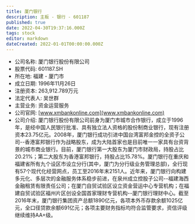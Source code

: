 ```yaml
---
title: 厦门银行
description: 主板 - 银行 - 601187
published: true
date: 2022-04-30T19:37:16.000Z
tags: stock
editor: markdown
dateCreated: 2022-01-01T00:00:00.000Z
---
```


- 公司名称: 厦门银行股份有限公司
- 股票代码: 601187.SH
- 所在地: 福建 - 厦门市
- 成立日期: 1996年11月26日
- 注册资本: 263,912.789万元
- 法定代表人: 吴世群
- 主营业务: 资金运营服务
- 公司官网: [www.xmbankonline.com](www.xmbankonline.com)
- 公司介绍: 厦门银行股份有限公司前身为厦门市城市合作银行，成立于1996年，是经中国人民银行批准、具有独立法人资格的股份制商业银行，现有注册资本23.75亿元。2008年，厦门银行成功引进中国台湾富邦金控的全资子公司--香港富邦银行作为战略股东，成为大陆首家也是目前唯一一家具有台资背景的城市商业银行。目前，厦门银行第一大股东为厦门市财政局，持股占比20.21%；第二大股东为香港富邦银行，持股占比15.78%。厦门银行在重庆和福建省所有九个设区市设立分行(其中，厦门为分行级业务管理总部)，全行现有57个现代化经营网点，员工至2016年末2151人。近年来，厦门银行向构建多元化、多层次的金融服务体系稳步前进，在泉州成立控股子公司--福建海西金融租赁有限责任公司；在厦门自贸试验区设立资金营运中心专营机构；在福建自贸试验区福州片区创设全国首家理财专营机构--厦门银行理财中心。截至2016年末，厦门银行集团资产总额1890亿元，各项本外币存款余额1025亿元，全口径贷款余额691亿元；各项主要财务指标均符合监管要求，资信评级继续维持AA+级。


